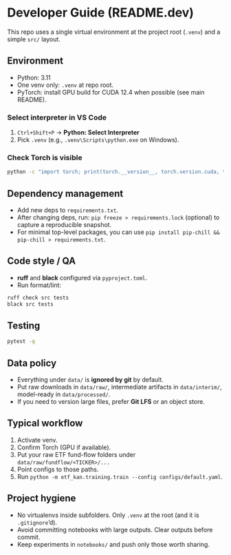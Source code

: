 # Developer Guide (README.dev)

This repo uses a single virtual environment at the project root (`.venv`) and a simple `src/` layout.

## Environment
- Python: 3.11
- One venv only: `.venv` at repo root.
- PyTorch: install GPU build for CUDA 12.4 when possible (see main README).

### Select interpreter in VS Code
1. `Ctrl+Shift+P` → **Python: Select Interpreter**
2. Pick `.venv` (e.g., `.venv\Scripts\python.exe` on Windows).

### Check Torch is visible
```bash
python -c "import torch; print(torch.__version__, torch.version.cuda, torch.cuda.is_available())"
```

## Dependency management
- Add new deps to `requirements.txt`.
- After changing deps, run: `pip freeze > requirements.lock` (optional) to capture a reproducible snapshot.
- For minimal top-level packages, you can use `pip install pip-chill && pip-chill > requirements.txt`.

## Code style / QA
- **ruff** and **black** configured via `pyproject.toml`.
- Run format/lint:
```bash
ruff check src tests
black src tests
```

## Testing
```bash
pytest -q
```

## Data policy
- Everything under `data/` is **ignored by git** by default.
- Put raw downloads in `data/raw/`, intermediate artifacts in `data/interim/`, model-ready in `data/processed/`.
- If you need to version large files, prefer **Git LFS** or an object store.

## Typical workflow
1. Activate venv.
2. Confirm Torch (GPU if available).
3. Put your raw ETF fund-flow folders under `data/raw/fundflow/<TICKER>/...`
4. Point configs to those paths.
5. Run `python -m etf_kan.training.train --config configs/default.yaml`.

## Project hygiene
- No virtualenvs inside subfolders. Only `.venv` at the root (and it is `.gitignore`’d).
- Avoid committing notebooks with large outputs. Clear outputs before commit.
- Keep experiments in `notebooks/` and push only those worth sharing.
